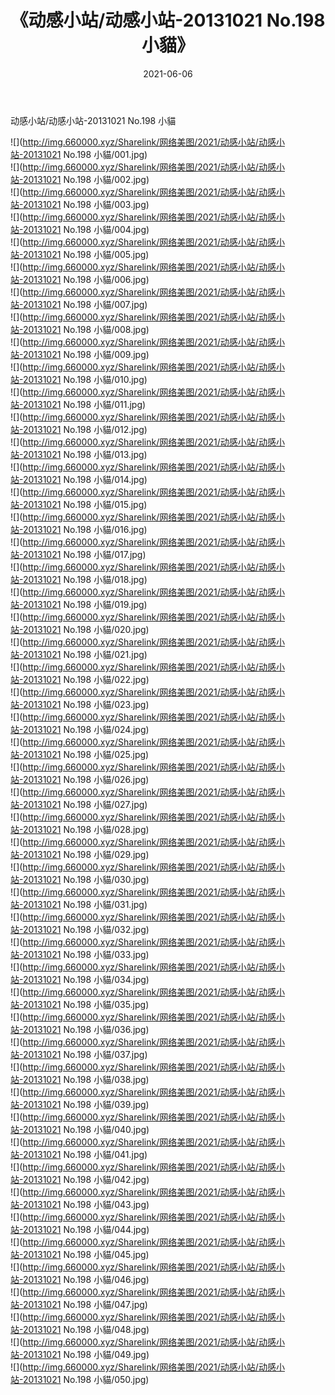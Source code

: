 ﻿---
layout: post
title:  《动感小站/动感小站-20131021 No.198 小貓》
date:   2021-06-06
img: http://img.660000.xyz/Sharelink/网络美图/2021/动感小站/动感小站-20131021 No.198 小貓/000.jpg
categories: [美女, 清纯, 唯美]
---

动感小站/动感小站-20131021 No.198 小貓

 ![](http://img.660000.xyz/Sharelink/网络美图/2021/动感小站/动感小站-20131021 No.198 小貓/001.jpg) <br>![](http://img.660000.xyz/Sharelink/网络美图/2021/动感小站/动感小站-20131021 No.198 小貓/002.jpg) <br>![](http://img.660000.xyz/Sharelink/网络美图/2021/动感小站/动感小站-20131021 No.198 小貓/003.jpg) <br>![](http://img.660000.xyz/Sharelink/网络美图/2021/动感小站/动感小站-20131021 No.198 小貓/004.jpg) <br>![](http://img.660000.xyz/Sharelink/网络美图/2021/动感小站/动感小站-20131021 No.198 小貓/005.jpg) <br>![](http://img.660000.xyz/Sharelink/网络美图/2021/动感小站/动感小站-20131021 No.198 小貓/006.jpg) <br>![](http://img.660000.xyz/Sharelink/网络美图/2021/动感小站/动感小站-20131021 No.198 小貓/007.jpg) <br>![](http://img.660000.xyz/Sharelink/网络美图/2021/动感小站/动感小站-20131021 No.198 小貓/008.jpg) <br>![](http://img.660000.xyz/Sharelink/网络美图/2021/动感小站/动感小站-20131021 No.198 小貓/009.jpg) <br>![](http://img.660000.xyz/Sharelink/网络美图/2021/动感小站/动感小站-20131021 No.198 小貓/010.jpg) <br>![](http://img.660000.xyz/Sharelink/网络美图/2021/动感小站/动感小站-20131021 No.198 小貓/011.jpg) <br>![](http://img.660000.xyz/Sharelink/网络美图/2021/动感小站/动感小站-20131021 No.198 小貓/012.jpg) <br>![](http://img.660000.xyz/Sharelink/网络美图/2021/动感小站/动感小站-20131021 No.198 小貓/013.jpg) <br>![](http://img.660000.xyz/Sharelink/网络美图/2021/动感小站/动感小站-20131021 No.198 小貓/014.jpg) <br>![](http://img.660000.xyz/Sharelink/网络美图/2021/动感小站/动感小站-20131021 No.198 小貓/015.jpg) <br>![](http://img.660000.xyz/Sharelink/网络美图/2021/动感小站/动感小站-20131021 No.198 小貓/016.jpg) <br>![](http://img.660000.xyz/Sharelink/网络美图/2021/动感小站/动感小站-20131021 No.198 小貓/017.jpg) <br>![](http://img.660000.xyz/Sharelink/网络美图/2021/动感小站/动感小站-20131021 No.198 小貓/018.jpg) <br>![](http://img.660000.xyz/Sharelink/网络美图/2021/动感小站/动感小站-20131021 No.198 小貓/019.jpg) <br>![](http://img.660000.xyz/Sharelink/网络美图/2021/动感小站/动感小站-20131021 No.198 小貓/020.jpg) <br>![](http://img.660000.xyz/Sharelink/网络美图/2021/动感小站/动感小站-20131021 No.198 小貓/021.jpg) <br>![](http://img.660000.xyz/Sharelink/网络美图/2021/动感小站/动感小站-20131021 No.198 小貓/022.jpg) <br>![](http://img.660000.xyz/Sharelink/网络美图/2021/动感小站/动感小站-20131021 No.198 小貓/023.jpg) <br>![](http://img.660000.xyz/Sharelink/网络美图/2021/动感小站/动感小站-20131021 No.198 小貓/024.jpg) <br>![](http://img.660000.xyz/Sharelink/网络美图/2021/动感小站/动感小站-20131021 No.198 小貓/025.jpg) <br>![](http://img.660000.xyz/Sharelink/网络美图/2021/动感小站/动感小站-20131021 No.198 小貓/026.jpg) <br>![](http://img.660000.xyz/Sharelink/网络美图/2021/动感小站/动感小站-20131021 No.198 小貓/027.jpg) <br>![](http://img.660000.xyz/Sharelink/网络美图/2021/动感小站/动感小站-20131021 No.198 小貓/028.jpg) <br>![](http://img.660000.xyz/Sharelink/网络美图/2021/动感小站/动感小站-20131021 No.198 小貓/029.jpg) <br>![](http://img.660000.xyz/Sharelink/网络美图/2021/动感小站/动感小站-20131021 No.198 小貓/030.jpg) <br>![](http://img.660000.xyz/Sharelink/网络美图/2021/动感小站/动感小站-20131021 No.198 小貓/031.jpg) <br>![](http://img.660000.xyz/Sharelink/网络美图/2021/动感小站/动感小站-20131021 No.198 小貓/032.jpg) <br>![](http://img.660000.xyz/Sharelink/网络美图/2021/动感小站/动感小站-20131021 No.198 小貓/033.jpg) <br>![](http://img.660000.xyz/Sharelink/网络美图/2021/动感小站/动感小站-20131021 No.198 小貓/034.jpg) <br>![](http://img.660000.xyz/Sharelink/网络美图/2021/动感小站/动感小站-20131021 No.198 小貓/035.jpg) <br>![](http://img.660000.xyz/Sharelink/网络美图/2021/动感小站/动感小站-20131021 No.198 小貓/036.jpg) <br>![](http://img.660000.xyz/Sharelink/网络美图/2021/动感小站/动感小站-20131021 No.198 小貓/037.jpg) <br>![](http://img.660000.xyz/Sharelink/网络美图/2021/动感小站/动感小站-20131021 No.198 小貓/038.jpg) <br>![](http://img.660000.xyz/Sharelink/网络美图/2021/动感小站/动感小站-20131021 No.198 小貓/039.jpg) <br>![](http://img.660000.xyz/Sharelink/网络美图/2021/动感小站/动感小站-20131021 No.198 小貓/040.jpg) <br>![](http://img.660000.xyz/Sharelink/网络美图/2021/动感小站/动感小站-20131021 No.198 小貓/041.jpg) <br>![](http://img.660000.xyz/Sharelink/网络美图/2021/动感小站/动感小站-20131021 No.198 小貓/042.jpg) <br>![](http://img.660000.xyz/Sharelink/网络美图/2021/动感小站/动感小站-20131021 No.198 小貓/043.jpg) <br>![](http://img.660000.xyz/Sharelink/网络美图/2021/动感小站/动感小站-20131021 No.198 小貓/044.jpg) <br>![](http://img.660000.xyz/Sharelink/网络美图/2021/动感小站/动感小站-20131021 No.198 小貓/045.jpg) <br>![](http://img.660000.xyz/Sharelink/网络美图/2021/动感小站/动感小站-20131021 No.198 小貓/046.jpg) <br>![](http://img.660000.xyz/Sharelink/网络美图/2021/动感小站/动感小站-20131021 No.198 小貓/047.jpg) <br>![](http://img.660000.xyz/Sharelink/网络美图/2021/动感小站/动感小站-20131021 No.198 小貓/048.jpg) <br>![](http://img.660000.xyz/Sharelink/网络美图/2021/动感小站/动感小站-20131021 No.198 小貓/049.jpg) <br>![](http://img.660000.xyz/Sharelink/网络美图/2021/动感小站/动感小站-20131021 No.198 小貓/050.jpg) <br>